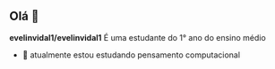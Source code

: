 ## Olá 👋


**evelinvidal1/evelinvidal1** É uma estudante do 1° ano do ensino médio

- 🌱 atualmente estou estudando pensamento computacional
